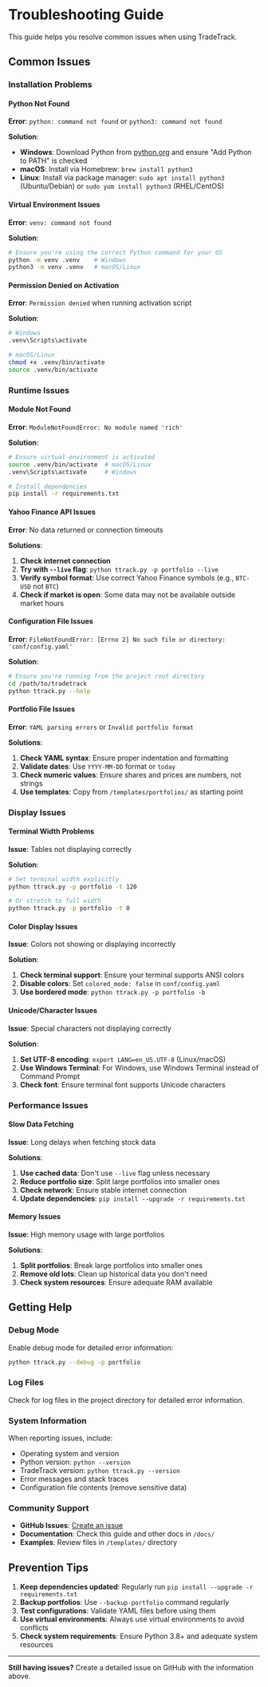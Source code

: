 # Troubleshooting Guide

This guide helps you resolve common issues when using TradeTrack.

## Common Issues

### Installation Problems

#### Python Not Found
**Error**: `python: command not found` or `python3: command not found`

**Solution**:
- **Windows**: Download Python from [python.org](https://www.python.org/downloads/) and ensure "Add Python to PATH" is checked
- **macOS**: Install via Homebrew: `brew install python3`
- **Linux**: Install via package manager: `sudo apt install python3` (Ubuntu/Debian) or `sudo yum install python3` (RHEL/CentOS)

#### Virtual Environment Issues
**Error**: `venv: command not found`

**Solution**:
```bash
# Ensure you're using the correct Python command for your OS
python -m venv .venv    # Windows
python3 -m venv .venv   # macOS/Linux
```

#### Permission Denied on Activation
**Error**: `Permission denied` when running activation script

**Solution**:
```bash
# Windows
.venv\Scripts\activate

# macOS/Linux
chmod +x .venv/bin/activate
source .venv/bin/activate
```

### Runtime Issues

#### Module Not Found
**Error**: `ModuleNotFoundError: No module named 'rich'`

**Solution**:
```bash
# Ensure virtual environment is activated
source .venv/bin/activate  # macOS/Linux
.venv\Scripts\activate     # Windows

# Install dependencies
pip install -r requirements.txt
```

#### Yahoo Finance API Issues
**Error**: No data returned or connection timeouts

**Solutions**:
1. **Check internet connection**
2. **Try with `--live` flag**: `python ttrack.py -p portfolio --live`
3. **Verify symbol format**: Use correct Yahoo Finance symbols (e.g., `BTC-USD` not `BTC`)
4. **Check if market is open**: Some data may not be available outside market hours

#### Configuration File Issues
**Error**: `FileNotFoundError: [Errno 2] No such file or directory: 'conf/config.yaml'`

**Solution**:
```bash
# Ensure you're running from the project root directory
cd /path/to/tradetrack
python ttrack.py --help
```

#### Portfolio File Issues
**Error**: `YAML parsing errors` or `Invalid portfolio format`

**Solutions**:
1. **Check YAML syntax**: Ensure proper indentation and formatting
2. **Validate dates**: Use `YYYY-MM-DD` format or `today`
3. **Check numeric values**: Ensure shares and prices are numbers, not strings
4. **Use templates**: Copy from `/templates/portfolios/` as starting point

### Display Issues

#### Terminal Width Problems
**Issue**: Tables not displaying correctly

**Solution**:
```bash
# Set terminal width explicitly
python ttrack.py -p portfolio -t 120

# Or stretch to full width
python ttrack.py -p portfolio -t 0
```

#### Color Display Issues
**Issue**: Colors not showing or displaying incorrectly

**Solution**:
1. **Check terminal support**: Ensure your terminal supports ANSI colors
2. **Disable colors**: Set `colored_mode: false` in `conf/config.yaml`
3. **Use bordered mode**: `python ttrack.py -p portfolio -b`

#### Unicode/Character Issues
**Issue**: Special characters not displaying correctly

**Solution**:
1. **Set UTF-8 encoding**: `export LANG=en_US.UTF-8` (Linux/macOS)
2. **Use Windows Terminal**: For Windows, use Windows Terminal instead of Command Prompt
3. **Check font**: Ensure terminal font supports Unicode characters

### Performance Issues

#### Slow Data Fetching
**Issue**: Long delays when fetching stock data

**Solutions**:
1. **Use cached data**: Don't use `--live` flag unless necessary
2. **Reduce portfolio size**: Split large portfolios into smaller ones
3. **Check network**: Ensure stable internet connection
4. **Update dependencies**: `pip install --upgrade -r requirements.txt`

#### Memory Issues
**Issue**: High memory usage with large portfolios

**Solutions**:
1. **Split portfolios**: Break large portfolios into smaller ones
2. **Remove old lots**: Clean up historical data you don't need
3. **Check system resources**: Ensure adequate RAM available

## Getting Help

### Debug Mode
Enable debug mode for detailed error information:
```bash
python ttrack.py --debug -p portfolio
```

### Log Files
Check for log files in the project directory for detailed error information.

### System Information
When reporting issues, include:
- Operating system and version
- Python version: `python --version`
- TradeTrack version: `python ttrack.py --version`
- Error messages and stack traces
- Configuration file contents (remove sensitive data)

### Community Support
- **GitHub Issues**: [Create an issue](https://github.com/randyoyarzabal/stocks/issues)
- **Documentation**: Check this guide and other docs in `/docs/`
- **Examples**: Review files in `/templates/` directory

## Prevention Tips

1. **Keep dependencies updated**: Regularly run `pip install --upgrade -r requirements.txt`
2. **Backup portfolios**: Use `--backup-portfolio` command regularly
3. **Test configurations**: Validate YAML files before using them
4. **Use virtual environments**: Always use virtual environments to avoid conflicts
5. **Check system requirements**: Ensure Python 3.8+ and adequate system resources

---

**Still having issues?** Create a detailed issue on GitHub with the information above.
